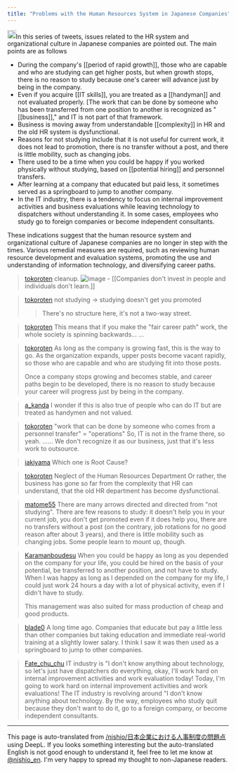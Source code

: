 ```yaml
---
title: "Problems with the Human Resources System in Japanese Companies"
---
```


<img src='https://scrapbox.io/api/pages/nishio-en/claude/icon' alt='claude.icon' height="19.5"/>In this series of tweets, issues related to the HR system and organizational culture in Japanese companies are pointed out. The main points are as follows

- During the company's [[period of rapid growth]], those who are capable and who are studying can get higher posts, but when growth stops, there is no reason to study because one's career will advance just by being in the company.
- Even if you acquire [[IT skills]], you are treated as a [[handyman]] and not evaluated properly. [The work that can be done by someone who has been transferred from one position to another is recognized as "[[business]]," and IT is not part of that framework.
- Business is moving away from understandable [[complexity]] in HR and the old HR system is dysfunctional.
- Reasons for not studying include that it is not useful for current work, it does not lead to promotion, there is no transfer without a post, and there is little mobility, such as changing jobs.
- There used to be a time when you could be happy if you worked physically without studying, based on [[potential hiring]] and personnel transfers.
- After learning at a company that educated but paid less, it sometimes served as a springboard to jump to another company.
- In the IT industry, there is a tendency to focus on internal improvement activities and business evaluations while leaving technology to dispatchers without understanding it. In some cases, employees who study go to foreign companies or become independent consultants.

These indications suggest that the human resource system and organizational culture of Japanese companies are no longer in step with the times. Various remedial measures are required, such as reviewing human resource development and evaluation systems, promoting the use and understanding of information technology, and diversifying career paths.

> [tokoroten](https://twitter.com/tokoroten/status/1546939681908359170/photo/1) cleanup.
>  ![image](https://gyazo.com/bcd37186f166deae9d8120b8bdc7293c/thumb/1000)
    - [[Companies don't invest in people and individuals don't learn.]]

> [tokoroten](https://twitter.com/tokoroten/status/1546999829708312576) not studying -> studying doesn't get you promoted
>
>  > There's no structure here, it's not a two-way street.

> [tokoroten](https://twitter.com/tokoroten/status/1547023742085533696) This means that if you make the "fair career path" work, the whole society is spinning backwards... ...

> [tokoroten](https://twitter.com/tokoroten/status/1547357203077922816) As long as the company is growing fast, this is the way to go.
>  As the organization expands, upper posts become vacant rapidly, so those who are capable and who are studying fit into those posts.
>
>  Once a company stops growing and becomes stable, and career paths begin to be developed, there is no reason to study because your career will progress just by being in the company.

> [a_kanda](https://twitter.com/a_kanda/status/1547393832177868800) I wonder if this is also true of people who can do IT but are treated as handymen and not valued.

> [tokoroten](https://twitter.com/tokoroten/status/1547394297011773440) "work that can be done by someone who comes from a personnel transfer" = "operations"
>  So, IT is not in the frame there, so yeah. ......
>  We don't recognize it as our business, just that it's less work to outsource.

> [iakiyama](https://twitter.com/iakiyama/status/1547753005130211331) Which one is Root Cause?

> [tokoroten](https://twitter.com/tokoroten/status/1547758173536526336) Neglect of the Human Resources Department
>  Or rather, the business has gone so far from the complexity that HR can understand, that the old HR department has become dysfunctional.

> [matome55](https://twitter.com/matome55/status/1547463268117098496) There are many arrows directed and directed from "not studying". There are few reasons to study: it doesn't help you in your current job, you don't get promoted even if it does help you, there are no transfers without a post (on the contrary, job rotations for no good reason after about 3 years), and there is little mobility such as changing jobs. Some people learn to mount up, though.

> [Karamanboudesu](https://twitter.com/Karamanboudesu/status/1547052078366744577) When you could be happy as long as you depended on the company for your life, you could be hired on the basis of your potential, be transferred to another position, and not have to study. When I was happy as long as I depended on the company for my life, I could just work 24 hours a day with a lot of physical activity, even if I didn't have to study.
>
>  This management was also suited for mass production of cheap and good products.

> [blade0](https://twitter.com/blade0/status/1547157936535146497) A long time ago.
>  Companies that educate but pay a little less than other companies
>  but taking education and immediate real-world training at a slightly lower salary.
>  I think I saw it was then used as a springboard to jump to other companies.

> [Fate_chu_chu](https://twitter.com/Fate_chu_chu/status/1547216060822470656) IT industry is "I don't know anything about technology, so let's just have dispatchers do everything, okay, I'll work hard on internal improvement activities and work evaluation today! Today, I'm going to work hard on internal improvement activities and work evaluations! The IT industry is revolving around "I don't know anything about technology.
>  By the way, employees who study quit because they don't want to do it, go to a foreign company, or become independent consultants.

---
This page is auto-translated from [/nishio/日本企業における人事制度の問題点](https://scrapbox.io/nishio/日本企業における人事制度の問題点) using DeepL. If you looks something interesting but the auto-translated English is not good enough to understand it, feel free to let me know at [@nishio_en](https://twitter.com/nishio_en). I'm very happy to spread my thought to non-Japanese readers.